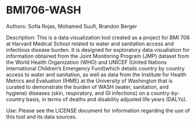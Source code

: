 # BMI706-WASH

Authors: Sofía Rojas, Mohamed Suufi, Brandon Berger

Description: 
This is a data visualization tool created as a project for BMI 706 at Harvard Medical School related to water and sanitation access and infectious disease burden.  It is designed for exploratory data visualiation for information obtained from the Joint Monitoring Program (JMP) dataset from the World Health Organization (WHO) and UNICEF (United Nations International Children’s Emergency Fund)which details country by country access to water and sanitation, as well as data from the Institute for Health Metrics and Evaluation (IHME) at the University of Washington that is curated to demonstrate the burden of WASH (water, sanitation, and hygiene) diseases (skin, respiratory, and GI infections) on a country-by-country basis, in terms of deaths and disability adjusted life years (DALYs).  

Use:
Please see the LICENSE document for information regarding the use of this tool and its data sources.

